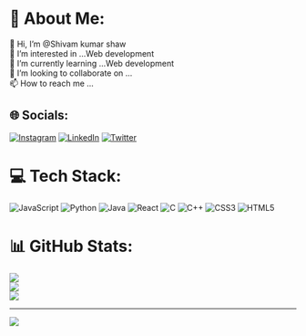# 💫 About Me:
👋 Hi, I’m @Shivam kumar shaw<br>👀 I’m interested in ...Web development<br>🌱 I’m currently learning ...Web development<br>💞️ I’m looking to collaborate on ...<br>📫 How to reach me ...


## 🌐 Socials:
[![Instagram](https://img.shields.io/badge/Instagram-%23E4405F.svg?logo=Instagram&logoColor=white)](https://instagram.com/shivam_shaw07) [![LinkedIn](https://img.shields.io/badge/LinkedIn-%230077B5.svg?logo=linkedin&logoColor=white)](https://linkedin.com/in/shivam-shaw-1b3690252) [![Twitter](https://img.shields.io/badge/Twitter-%231DA1F2.svg?logo=Twitter&logoColor=white)](https://twitter.com/shivamshaw007) 

# 💻 Tech Stack:
 ![JavaScript](https://img.shields.io/badge/javascript-%23323330.svg?style=for-the-badge&logo=javascript&logoColor=%23F7DF1E) ![Python](https://img.shields.io/badge/python-3670A0?style=for-the-badge&logo=python&logoColor=ffdd54)  ![Java](https://img.shields.io/badge/java-%23ED8B00.svg?style=for-the-badge&logo=java&logoColor=white) ![React](https://img.shields.io/badge/react-%2320232a.svg?style=for-the-badge&logo=react&logoColor=%2361DAFB) ![C](https://img.shields.io/badge/c-%2300599C.svg?style=for-the-badge&logo=c&logoColor=white) ![C++](https://img.shields.io/badge/c++-%2300599C.svg?style=for-the-badge&logo=c%2B%2B&logoColor=white) ![CSS3](https://img.shields.io/badge/css3-%231572B6.svg?style=for-the-badge&logo=css3&logoColor=white) ![HTML5](https://img.shields.io/badge/html5-%23E34F26.svg?style=for-the-badge&logo=html5&logoColor=white)
# 📊 GitHub Stats:
![](https://github-readme-stats.vercel.app/api?username=shivamshaw07&theme=dark&hide_border=false&include_all_commits=false&count_private=false)<br/>
![](https://github-readme-streak-stats.herokuapp.com/?user=shivamshaw07&theme=dark&hide_border=false)<br/>
![](https://github-readme-stats.vercel.app/api/top-langs/?username=shivamshaw07&theme=dark&hide_border=false&include_all_commits=false&count_private=false&layout=compact)

---
[![](https://visitcount.itsvg.in/api?id=shivamshaw07&icon=0&color=0)](https://visitcount.itsvg.in)

<!-- Proudly created with GPRM ( https://gprm.itsvg.in ) -->
